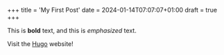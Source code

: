 +++
title = 'My First Post'
date  = 2024-01-14T07:07:07+01:00
draft = true
+++

This is **bold** text, and this is *emphasized* text.

Visit the [Hugo](https://gohugo.io) website!